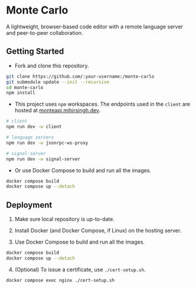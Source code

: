 # Monte Carlo

A lightweight, browser-based code editor with a remote language server and peer-to-peer collaboration.

## Getting Started

- Fork and clone this repository.

```bash
git clone https://github.com/:your-username:/monte-carlo
git submodule update --init --recursive
cd monte-carlo
npm install
```

- This project uses `npm` workspaces. The endpoints used in the `client` are hosted at [monteapi.mihirsingh.dev](https://monteapi.mihirsingh.dev). 

```bash
# client
npm run dev -w client

# language servers
npm run dev -w jsonrpc-ws-proxy

# signal-server
npm run dev -w signal-server
```

- Or use Docker Compose to build and run all the images.

```bash
docker compose build
docker compose up --detach
```

## Deployment

1. Make sure local repository is up-to-date.

2. Install Docker (and Docker Compose, if Linux) on the hosting server.

3. Use Docker Compose to build and run all the images.

```bash
docker compose build
docker compose up --detach
```

4. (Optional) To issue a certificate, use `./cert-setup.sh`.

```bash
docker compose exec nginx ./cert-setup.sh
```
